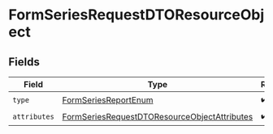 # FormSeriesRequestDTOResourceObject


## Fields

| Field                                                                                                                   | Type                                                                                                                    | Required                                                                                                                | Description                                                                                                             |
| ----------------------------------------------------------------------------------------------------------------------- | ----------------------------------------------------------------------------------------------------------------------- | ----------------------------------------------------------------------------------------------------------------------- | ----------------------------------------------------------------------------------------------------------------------- |
| `type`                                                                                                                  | [FormSeriesReportEnum](../../models/components/FormSeriesReportEnum.md)                                                 | :heavy_check_mark:                                                                                                      | N/A                                                                                                                     |
| `attributes`                                                                                                            | [FormSeriesRequestDTOResourceObjectAttributes](../../models/components/FormSeriesRequestDTOResourceObjectAttributes.md) | :heavy_check_mark:                                                                                                      | N/A                                                                                                                     |